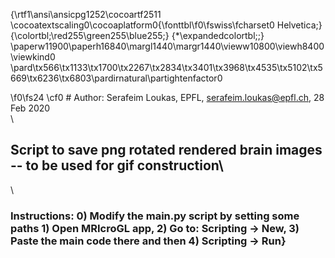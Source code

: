 {\rtf1\ansi\ansicpg1252\cocoartf2511
\cocoatextscaling0\cocoaplatform0{\fonttbl\f0\fswiss\fcharset0 Helvetica;}
{\colortbl;\red255\green255\blue255;}
{\*\expandedcolortbl;;}
\paperw11900\paperh16840\margl1440\margr1440\vieww10800\viewh8400\viewkind0
\pard\tx566\tx1133\tx1700\tx2267\tx2834\tx3401\tx3968\tx4535\tx5102\tx5669\tx6236\tx6803\pardirnatural\partightenfactor0

\f0\fs24 \cf0 # Author: Serafeim Loukas, EPFL, serafeim.loukas@epfl.ch, 28 Feb 2020\
\
## Script to save png rotated rendered brain images -- to be used for gif construction\
\
### Instructions: 0) Modify the main.py  script by setting some paths 1) Open MRIcroGL app, 2) Go to: Scripting -> New, 3) Paste the main code there and then 4) Scripting -> Run}